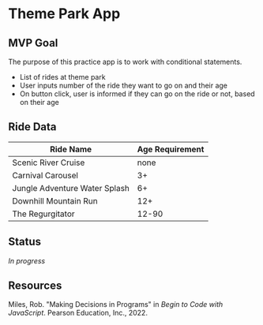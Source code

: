 # Theme Park App

## MVP Goal

The purpose of this practice app is to work with conditional statements.

- List of rides at theme park
- User inputs number of the ride they want to go on and their age
- On button click, user is informed if they can go on the ride or not, based on their age

## Ride Data

| Ride Name                     | Age Requirement |
| ----------------------------- | --------------- |
| Scenic River Cruise           | none            |
| Carnival Carousel             | 3+              |
| Jungle Adventure Water Splash | 6+              |
| Downhill Mountain Run         | 12+             |
| The Regurgitator              | 12-90           |

## Status

_In progress_

## Resources

Miles, Rob. "Making Decisions in Programs" in _Begin to Code with JavaScript_. Pearson Education, Inc., 2022.
